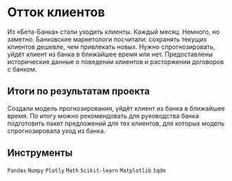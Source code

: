 # Отток клиентов

Из «Бета-Банка» стали уходить клиенты. Каждый месяц. Немного, но заметно. Банковские маркетологи посчитали: сохранять текущих клиентов дешевле, чем привлекать новых.
Нужно спрогнозировать, уйдёт клиент из банка в ближайшее время или нет. Предоставлены исторические данные о поведении клиентов и расторжении договоров с банком.


## Итоги по результатам проекта

Создали модель прогнозирования, уйдёт клиент из банка в ближайшее время. По итогу можно рекомендовать для руководства банка подготовить пакет предложений для тех клиентов, для которых модель спрогнозировала уход из банка.

## Инструменты

`Pandas` `Numpy` `Plotly` `Math` `Scikit-learn` `Matplotlib` `tqdm`